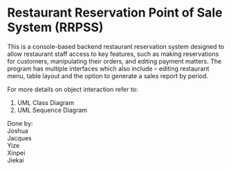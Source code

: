 # Restaurant Reservation Point of Sale System (RRPSS)


This is a console-based backend restaurant reservation system designed to allow restaurant staff access to key features, such as making reservations for customers, manipulating their orders, and editing payment matters. The program has multiple interfaces which also include – editing restaurant menu, table layout and the option to generate a sales report by period. 

For more details on object interaction refer to: <br>
1) UML Class Diagram <br>
2) UML Sequence Diagram <br>


Done by:<br>
Joshua<br>
Jacques<br>
Yize<br>
Xinpei<br>
Jiekai<br>
